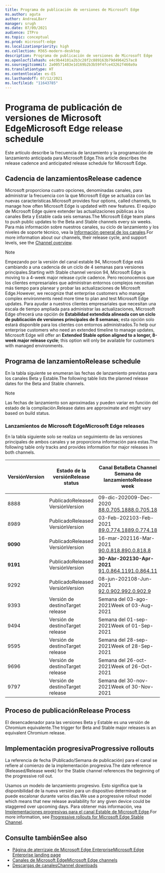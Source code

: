 ```yaml
---
title: Programa de publicación de versiones de Microsoft Edge
ms.author: aguta
author: AndreaLBarr
manager: srugh
ms.date: 07/09/2021
audience: ITPro
ms.topic: conceptual
ms.prod: microsoft-edge
ms.localizationpriority: high
ms.collection: M365-modern-desktop
description: Programa de publicación de versiones de Microsoft Edge
ms.openlocfilehash: e4c9b44101a2b3c28f2c889163b79d4964257ac8
ms.sourcegitcommit: 2a00571483e1d169b2b3b59f4fce43262f460a9a
ms.translationtype: HT
ms.contentlocale: es-ES
ms.lasthandoff: 07/12/2021
ms.locfileid: "11643785"
---
```

# <a name="microsoft-edge-release-schedule"></a><span data-ttu-id="4d717-103">Programa de publicación de versiones de Microsoft Edge</span><span class="sxs-lookup"><span data-stu-id="4d717-103">Microsoft Edge release schedule</span></span>

<span data-ttu-id="4d717-104">Este artículo describe la frecuencia de lanzamiento y la programación de lanzamiento anticipada para Microsoft Edge.</span><span class="sxs-lookup"><span data-stu-id="4d717-104">This article describes the release cadence and anticipated release schedule for Microsoft Edge.</span></span>

## <a name="release-cadence"></a><span data-ttu-id="4d717-105">Cadencia de lanzamientos</span><span class="sxs-lookup"><span data-stu-id="4d717-105">Release cadence</span></span>

<span data-ttu-id="4d717-106">Microsoft proporciona cuatro opciones, denominadas canales, para administrar la frecuencia con la que Microsoft Edge se actualiza con las nuevas características.</span><span class="sxs-lookup"><span data-stu-id="4d717-106">Microsoft provides four options, called channels, to manage how often Microsoft Edge is updated with new features.</span></span> <span data-ttu-id="4d717-107">El equipo de Microsoft Edge quiere extender las actualizaciones públicas a los canales Beta y Estable cada seis semanas.</span><span class="sxs-lookup"><span data-stu-id="4d717-107">The Microsoft Edge team plans to push public updates to the Beta and Stable channels every six weeks.</span></span> <span data-ttu-id="4d717-108">Para más información sobre nuestros canales, su ciclo de lanzamiento y los niveles de soporte técnico, vea la [Información general de los canales](./microsoft-edge-channels.md#channel-overview).</span><span class="sxs-lookup"><span data-stu-id="4d717-108">For more information about our channels, their release cycle, and support levels, see the [Channel overview](./microsoft-edge-channels.md#channel-overview).</span></span>

> [!NOTE]
> <span data-ttu-id="4d717-109">Empezando por la versión del canal estable 94, Microsoft Edge está cambiando a una cadencia de un ciclo de 4 semanas para versiones principales.</span><span class="sxs-lookup"><span data-stu-id="4d717-109">Starting with Stable channel version 94, Microsoft Edge is moving to a 4-week major release cycle cadence.</span></span> <span data-ttu-id="4d717-110">Pero reconocemos que los clientes empresariales que administran entornos complejos necesitan más tiempo para planear y probar las actualizaciones de Microsoft Edge.</span><span class="sxs-lookup"><span data-stu-id="4d717-110">However, we recognize that enterprise customers who manage complex environments need more time to plan and test Microsoft Edge updates.</span></span> <span data-ttu-id="4d717-111">Para ayudar a nuestros clientes empresariales que necesitan una escala de tiempo ampliada para administrar las actualizaciones, Microsoft Edge ofrecerá una opción de **Estabilidad extendida alineada con un ciclo de publicación de versiones principales de 8 semanas**; esta opción solo estará disponible para los clientes con entornos administrados.</span><span class="sxs-lookup"><span data-stu-id="4d717-111">To help our enterprise customers who need an extended timeline to manage updates, Microsoft Edge will offer an **Extended Stable option aligned to a longer, 8-week major release cycle**; this option will only be available for customers with managed environments.</span></span>

## <a name="release-schedule"></a><span data-ttu-id="4d717-112">Programa de lanzamiento</span><span class="sxs-lookup"><span data-stu-id="4d717-112">Release schedule</span></span>

<span data-ttu-id="4d717-113">En la tabla siguiente se enumeran las fechas de lanzamiento previstas para los canales Beta y Estable.</span><span class="sxs-lookup"><span data-stu-id="4d717-113">The following table lists the planned release dates for the Beta and Stable channels.</span></span>

> [!NOTE]
> <span data-ttu-id="4d717-114">Las fechas de lanzamiento son aproximadas y pueden variar en función del estado de la compilación.</span><span class="sxs-lookup"><span data-stu-id="4d717-114">Release dates are approximate and might vary based on build status.</span></span>

### <a name="microsoft-edge-releases"></a><span data-ttu-id="4d717-115">Lanzamientos de Microsoft Edge</span><span class="sxs-lookup"><span data-stu-id="4d717-115">Microsoft Edge releases</span></span>

<span data-ttu-id="4d717-116">En la tabla siguiente solo se realiza un seguimiento de las versiones principales de ambos canales y se proporciona información para estas.</span><span class="sxs-lookup"><span data-stu-id="4d717-116">The following table only tracks and provides information for major releases in both channels.</span></span>

| <span data-ttu-id="4d717-117">Versión</span><span class="sxs-lookup"><span data-stu-id="4d717-117">Version</span></span> | <span data-ttu-id="4d717-118">Estado de la versión</span><span class="sxs-lookup"><span data-stu-id="4d717-118">Release status</span></span> | <span data-ttu-id="4d717-119">Canal Beta</span><span class="sxs-lookup"><span data-stu-id="4d717-119">Beta Channel</span></span><br><span data-ttu-id="4d717-120">Semana de lanzamiento</span><span class="sxs-lookup"><span data-stu-id="4d717-120">Release week</span></span> | <span data-ttu-id="4d717-121">Canal estable</span><span class="sxs-lookup"><span data-stu-id="4d717-121">Stable Channel</span></span><br><span data-ttu-id="4d717-122">Semana de lanzamiento</span><span class="sxs-lookup"><span data-stu-id="4d717-122">Release week</span></span> |
|---------|-----|------|--------|
| <span data-ttu-id="4d717-123">88</span><span class="sxs-lookup"><span data-stu-id="4d717-123">88</span></span> | <span data-ttu-id="4d717-124">Publicado</span><span class="sxs-lookup"><span data-stu-id="4d717-124">Released</span></span><br><span data-ttu-id="4d717-125">Versión</span><span class="sxs-lookup"><span data-stu-id="4d717-125">Version</span></span> | <span data-ttu-id="4d717-126">09-dic-2020</span><span class="sxs-lookup"><span data-stu-id="4d717-126">09-Dec-2020</span></span><br>[<span data-ttu-id="4d717-127">88.0.705.18</span><span class="sxs-lookup"><span data-stu-id="4d717-127">88.0.705.18</span></span>](/deployedge/microsoft-edge-relnote-archive-beta-channel#version-88070518-december-9) | <span data-ttu-id="4d717-128">21-ene-2021</span><span class="sxs-lookup"><span data-stu-id="4d717-128">21-Jan-2021</span></span><br>[<span data-ttu-id="4d717-129">88.0.705.50</span><span class="sxs-lookup"><span data-stu-id="4d717-129">88.0.705.50</span></span>](/deployedge/microsoft-edge-relnote-archive-stable-channel#version-88070550-january-21)|
| <span data-ttu-id="4d717-130">89</span><span class="sxs-lookup"><span data-stu-id="4d717-130">89</span></span> | <span data-ttu-id="4d717-131">Publicado</span><span class="sxs-lookup"><span data-stu-id="4d717-131">Released</span></span><br><span data-ttu-id="4d717-132">Versión</span><span class="sxs-lookup"><span data-stu-id="4d717-132">Version</span></span> | <span data-ttu-id="4d717-133">03-Feb-2021</span><span class="sxs-lookup"><span data-stu-id="4d717-133">03-Feb-2021</span></span><br>[<span data-ttu-id="4d717-134">89.0.774.18</span><span class="sxs-lookup"><span data-stu-id="4d717-134">89.0.774.18</span></span>](/deployedge/microsoft-edge-relnote-beta-channel#version-89077423-february-8) | <span data-ttu-id="4d717-135">04-mar.-2021</span><span class="sxs-lookup"><span data-stu-id="4d717-135">04-Mar-2021</span></span><br>[<span data-ttu-id="4d717-136">89.0.774.45</span><span class="sxs-lookup"><span data-stu-id="4d717-136">89.0.774.45</span></span>](/deployedge/microsoft-edge-relnote-stable-channel#version-89077445-march-4) |
| **<span data-ttu-id="4d717-137">90</span><span class="sxs-lookup"><span data-stu-id="4d717-137">90</span></span>** | <span data-ttu-id="4d717-138">Publicado</span><span class="sxs-lookup"><span data-stu-id="4d717-138">Released</span></span><br><span data-ttu-id="4d717-139">Versión</span><span class="sxs-lookup"><span data-stu-id="4d717-139">Version</span></span> | <span data-ttu-id="4d717-140">16-mar-2021</span><span class="sxs-lookup"><span data-stu-id="4d717-140">16-Mar-2021</span></span><br>[<span data-ttu-id="4d717-141">90.0.818.8</span><span class="sxs-lookup"><span data-stu-id="4d717-141">90.0.818.8</span></span>](/deployedge/microsoft-edge-relnote-beta-channel#version-9008188-march-16) | **<span data-ttu-id="4d717-142">15-Abr-2021</span><span class="sxs-lookup"><span data-stu-id="4d717-142">15-Apr-2021</span></span>**<BR>**[<span data-ttu-id="4d717-143">90.0.818.39</span><span class="sxs-lookup"><span data-stu-id="4d717-143">90.0.818.39</span></span>](/deployedge/microsoft-edge-relnote-stable-channel#version-90081839-april-15)** |
| **<span data-ttu-id="4d717-144">91</span><span class="sxs-lookup"><span data-stu-id="4d717-144">91</span></span>** | <span data-ttu-id="4d717-145">Publicado</span><span class="sxs-lookup"><span data-stu-id="4d717-145">Released</span></span><br><span data-ttu-id="4d717-146">Versión</span><span class="sxs-lookup"><span data-stu-id="4d717-146">Version</span></span> | **<span data-ttu-id="4d717-147">30-Abr-2021</span><span class="sxs-lookup"><span data-stu-id="4d717-147">30-Apr-2021</span></span>**<br>[<span data-ttu-id="4d717-148">91.0.864.11</span><span class="sxs-lookup"><span data-stu-id="4d717-148">91.0.864.11</span></span>](/deployedge/microsoft-edge-relnote-beta-channel#version-91086411-april-30) | **<span data-ttu-id="4d717-149">27-May-2021</span><span class="sxs-lookup"><span data-stu-id="4d717-149">27-May-2021</span></span>**<BR>**[<span data-ttu-id="4d717-150">91.0.864.37</span><span class="sxs-lookup"><span data-stu-id="4d717-150">91.0.864.37</span></span>](/deployedge/microsoft-edge-relnote-stable-channel#version-91086437-may-27)** |
| <span data-ttu-id="4d717-151">92</span><span class="sxs-lookup"><span data-stu-id="4d717-151">92</span></span> | <span data-ttu-id="4d717-152">Publicado</span><span class="sxs-lookup"><span data-stu-id="4d717-152">Released</span></span><br><span data-ttu-id="4d717-153">Versión</span><span class="sxs-lookup"><span data-stu-id="4d717-153">Version</span></span> | <span data-ttu-id="4d717-154">08-jun-2021</span><span class="sxs-lookup"><span data-stu-id="4d717-154">08-Jun-2021</span></span><br>[<span data-ttu-id="4d717-155">92.0.902.9</span><span class="sxs-lookup"><span data-stu-id="4d717-155">92.0.902.9</span></span>](/deployedge/microsoft-edge-relnote-beta-channel#version-9209029-june-08) | <span data-ttu-id="4d717-156">Semana del 22-jul-2021</span><span class="sxs-lookup"><span data-stu-id="4d717-156">Week of 22-Jul-2021</span></span> |
| <span data-ttu-id="4d717-157">93</span><span class="sxs-lookup"><span data-stu-id="4d717-157">93</span></span> | <span data-ttu-id="4d717-158">Versión de destino</span><span class="sxs-lookup"><span data-stu-id="4d717-158">Target release</span></span> | <span data-ttu-id="4d717-159">Semana del 03-ago-2021</span><span class="sxs-lookup"><span data-stu-id="4d717-159">Week of 03-Aug-2021</span></span> | <span data-ttu-id="4d717-160">Semana del 02-sep-2021</span><span class="sxs-lookup"><span data-stu-id="4d717-160">Week of 02-Sep-2021</span></span> |
| <span data-ttu-id="4d717-161">94</span><span class="sxs-lookup"><span data-stu-id="4d717-161">94</span></span> | <span data-ttu-id="4d717-162">Versión de destino</span><span class="sxs-lookup"><span data-stu-id="4d717-162">Target release</span></span> | <span data-ttu-id="4d717-163">Semana del 01-sep-2021</span><span class="sxs-lookup"><span data-stu-id="4d717-163">Week of 01-Sep-2021</span></span> | <span data-ttu-id="4d717-164">Semana del 23-sep-2021</span><span class="sxs-lookup"><span data-stu-id="4d717-164">Week of 23-Sep-2021</span></span> |
| <span data-ttu-id="4d717-165">95</span><span class="sxs-lookup"><span data-stu-id="4d717-165">95</span></span> | <span data-ttu-id="4d717-166">Versión de destino</span><span class="sxs-lookup"><span data-stu-id="4d717-166">Target release</span></span> | <span data-ttu-id="4d717-167">Semana del 28-sep-2021</span><span class="sxs-lookup"><span data-stu-id="4d717-167">Week of 28-Sep-2021</span></span> | <span data-ttu-id="4d717-168">Semana del 21-oct-2021</span><span class="sxs-lookup"><span data-stu-id="4d717-168">Week of 21-Oct-2021</span></span> |
| <span data-ttu-id="4d717-169">96</span><span class="sxs-lookup"><span data-stu-id="4d717-169">96</span></span> | <span data-ttu-id="4d717-170">Versión de destino</span><span class="sxs-lookup"><span data-stu-id="4d717-170">Target release</span></span> | <span data-ttu-id="4d717-171">Semana del 26-oct-2021</span><span class="sxs-lookup"><span data-stu-id="4d717-171">Week of 26-Oct-2021</span></span> | <span data-ttu-id="4d717-172">Semana del 18-nov-2021</span><span class="sxs-lookup"><span data-stu-id="4d717-172">Week of 18-Nov-2021</span></span> |
| <span data-ttu-id="4d717-173">97</span><span class="sxs-lookup"><span data-stu-id="4d717-173">97</span></span> | <span data-ttu-id="4d717-174">Versión de destino</span><span class="sxs-lookup"><span data-stu-id="4d717-174">Target release</span></span> | <span data-ttu-id="4d717-175">Semana del 30-nov-2021</span><span class="sxs-lookup"><span data-stu-id="4d717-175">Week of 30-Nov-2021</span></span> | <span data-ttu-id="4d717-176">Semana del 06-ene-2022</span><span class="sxs-lookup"><span data-stu-id="4d717-176">Week of 06-Jan-2022</span></span> |

## <a name="release-process"></a><span data-ttu-id="4d717-177">Proceso de publicación</span><span class="sxs-lookup"><span data-stu-id="4d717-177">Release Process</span></span>

<span data-ttu-id="4d717-178">El desencadenador para las versiones Beta y Estable es una versión de Chromium equivalente.</span><span class="sxs-lookup"><span data-stu-id="4d717-178">The trigger for Beta and Stable major releases is an equivalent Chromium release.</span></span>

## <a name="progressive-rollouts"></a><span data-ttu-id="4d717-179">Implementación progresiva</span><span class="sxs-lookup"><span data-stu-id="4d717-179">Progressive rollouts</span></span>

<span data-ttu-id="4d717-180">La referencia de fecha (Publicado/Semana de publicación) para el canal se refiere al comienzo de la implementación progresiva.</span><span class="sxs-lookup"><span data-stu-id="4d717-180">The date reference (Released/Release week) for the Stable channel references the beginning of the progressive roll out.</span></span>

<span data-ttu-id="4d717-181">Usamos un modelo de lanzamiento progresivo. Esto significa que la disponibilidad de la nueva versión para un dispositivo determinado se puede escalonar durante varios días.</span><span class="sxs-lookup"><span data-stu-id="4d717-181">We use a progressive rollout model which means that new release availability for any given device could be staggered over upcoming days.</span></span> <span data-ttu-id="4d717-182">Para obtener más información, vea [Implementaciones progresivas para el canal Estable de Microsoft Edge](/deployedge/microsoft-edge-update-progressive-rollout).</span><span class="sxs-lookup"><span data-stu-id="4d717-182">For more information, see [Progressive rollouts for Microsoft Edge Stable Channel](/deployedge/microsoft-edge-update-progressive-rollout).</span></span>

## <a name="see-also"></a><span data-ttu-id="4d717-183">Consulte también</span><span class="sxs-lookup"><span data-stu-id="4d717-183">See also</span></span>

- [<span data-ttu-id="4d717-184">Página de aterrizaje de Microsoft Edge Enterprise</span><span class="sxs-lookup"><span data-stu-id="4d717-184">Microsoft Edge Enterprise landing page</span></span>](https://aka.ms/EdgeEnterprise)
- [<span data-ttu-id="4d717-185">Canales de Microsoft Edge</span><span class="sxs-lookup"><span data-stu-id="4d717-185">Microsoft Edge channels</span></span>](/deployedge/microsoft-edge-channels)
- [<span data-ttu-id="4d717-186">Descargas de canales</span><span class="sxs-lookup"><span data-stu-id="4d717-186">Channel downloads</span></span>](https://www.microsoft.com/edge/business/download)